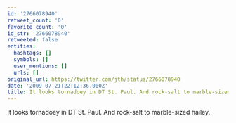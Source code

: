 ```yaml
---
id: '2766078940'
retweet_count: '0'
favorite_count: '0'
id_str: '2766078940'
retweeted: false
entities:
  hashtags: []
  symbols: []
  user_mentions: []
  urls: []
original_url: https://twitter.com/jth/status/2766078940
date: '2009-07-21T22:12:36.000Z'
title: It looks tornadoey in DT St. Paul. And rock-salt to marble-sized hailey.
---
```


It looks tornadoey in DT St. Paul. And rock-salt to marble-sized hailey.